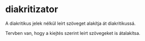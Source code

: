 diakritizator
=============

A diakritikus jelek nélkül leírt szöveget alakítja át diakritikussá.

Tervben van, hogy a kiejtés szerint leírt szövegeket is átalakítsa.
